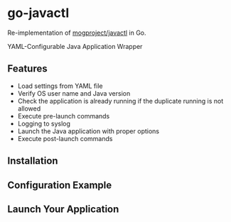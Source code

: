 # go-javactl
Re-implementation of [mogproject/javactl](https://github.com/mogproject/javactl) in Go.

YAML-Configurable Java Application Wrapper

## Features

- Load settings from YAML file
- Verify OS user name and Java version
- Check the application is already running if the duplicate running is not allowed
- Execute pre-launch commands
- Logging to syslog
- Launch the Java application with proper options
- Execute post-launch commands

## Installation

## Configuration Example

## Launch Your Application
